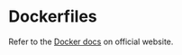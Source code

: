 # Dockerfiles

Refer to the [Docker docs](https://macacajs.github.io/reliable/guide/reliable-web-deploy.html) on official website.
